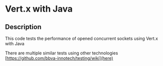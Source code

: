 Vert.x with Java
================

## Description

This code tests the performance of opened concurrent sockets using Vert.x with Java

There are multiple similar tests using other technologies [https://github.com/bbva-innotech/testing/wiki](here)


